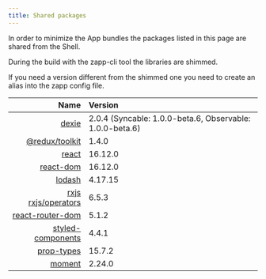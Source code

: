 ```yaml
---
title: Shared packages
---
```


In order to minimize the App bundles the packages listed in this page are shared from the Shell.

During the build with the zapp-cli tool the libraries are shimmed.

If you need a version different from the shimmed one you need to create an alias into the zapp config file.

| Name | Version |
|---:|:---|
| [dexie] | 2.0.4 (Syncable: 1.0.0-beta.6, Observable: 1.0.0-beta.6) |
| [@redux/toolkit] | 1.4.0 |
| [react] | 16.12.0 |
| [react-dom][react] | 16.12.0 |
| [lodash] | 4.17.15 |
| [rxjs] <br> [rxjs/operators][rxjs] | 6.5.3 |
| [react-router-dom] | 5.1.2 |
| [styled-components] | 4.4.1 |
| [prop-types] | 15.7.2 |
| [moment] | 2.24.0 |

[dexie]: https://dexie.org/
[react]: https://reactjs.org/
[lodash]: https://lodash.com/docs/4.17.15
[rxjs]: https://rxjs-dev.firebaseapp.com/
[react-router-dom]: https://reacttraining.com/react-router/web
[styled-components]: https://styled-components.com/
[prop-types]: https://reactjs.org/docs/typechecking-with-proptypes.html
[moment]: https://momentjs.com
[@redux/toolkit]: https://redux-toolkit.js.org/
